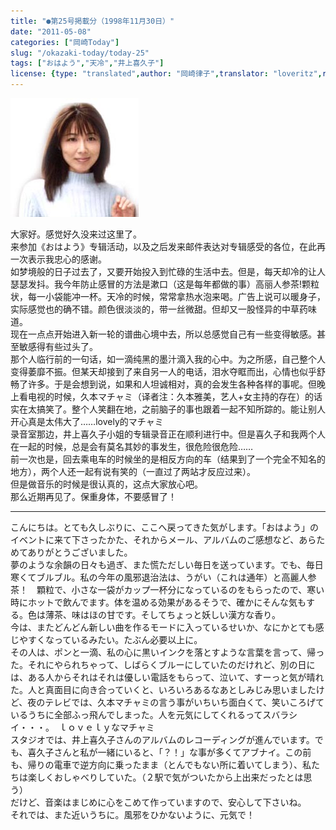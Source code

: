 ```yaml
---
title: "●第25号掲載分（1998年11月30日）"
date: "2011-05-08"
categories: ["岡崎Today"]
slug: "/okazaki-today/today-25"
tags: ["おはよう","天冷","井上喜久子"]
license: {type: "translated",author: "岡崎律子",translator: "loveritz",reproduced-url: "http://love.life.coocan.jp/today/today25.html",reproduced-website: "岡崎律子Book"}
---
```


[![](./images/today24.jpg)](./images/today24.jpg) 

  
大家好。感觉好久没来过这里了。  
来参加《おはよう》专辑活动，以及之后发来邮件表达对专辑感受的各位，在此再一次表示我忠心的感谢。  
如梦境般的日子过去了，又要开始投入到忙碌的生活中去。但是，每天却冷的让人瑟瑟发抖。我今年防止感冒的方法是漱口（这是每年都做的事）高丽人参茶!颗粒状，每一小袋能冲一杯。天冷的时候，常常拿热水泡来喝。广告上说可以暖身子，实际感觉也的确不错。颜色很淡淡的，带一丝微甜。但却又一股怪异的中草药味道。  
现在一点点开始进入新一轮的谱曲心境中去，所以总感觉自己有一些变得敏感。甚至敏感得有些过头了。  
那个人临行前的一句话，如一滴纯黑的墨汁滴入我的心中。为之所感，自己整个人变得萎靡不振。但某天却接到了来自另一人的电话，泪水夺眶而出，心情也似乎舒畅了许多。于是会想到说，如果和人坦诚相对，真的会发生各种各样的事呢。但晚上看电视的时候，久本マチャミ（译者注：久本雅美，艺人+女主持的存在）的话实在太搞笑了。整个人笑翻在地，之前脑子的事也跟着一起不知所踪的。能让别人开心真是太伟大了……lovely的マチャミ  
录音室那边，井上喜久子小姐的专辑录音正在顺利进行中。但是喜久子和我两个人在一起的时候，总是会有莫名其妙的事发生，很危险很危险……  
前一次也是，回去乘电车的时候坐的是相反方向的车（结果到了一个完全不知名的地方），两个人还一起有说有笑的（一直过了两站才反应过来）。  
但是做音乐的时候是很认真的，这点大家放心吧。  
那么近期再见了。保重身体，不要感冒了！

---

こんにちは。とても久しぶりに、ここへ戻ってきた気がします。「おはよう」のイベントに来て下さったかた、それからメール、アルバムのご感想など、あらためてありがとうございました。  
夢のような余韻の日々も過ぎ、また慌ただしい毎日を送っています。でも、毎日寒くてブルブル。私の今年の風邪退治法は、うがい（これは通年）と高麗人参茶！　顆粒で、小さな一袋がカップ一杯分になっているのをもらったので、寒い時にホットで飲んでます。体を温める効果があるそうで、確かにそんな気もする。色は薄茶、味はほの甘です。そしてちょっと妖しい漢方な香り。  
今は、またどんどん新しい曲を作るモードに入っているせいか、なにかとても感じやすくなっているみたい。たぶん必要以上に。  
その人は、ポンと一滴、私の心に黒いインクを落とすような言葉を言って、帰った。それにやられちゃって、しばらくブルーにしていたのだけれど、別の日には、ある人からそれはそれは優しい電話をもらって、泣いて、すーっと気が晴れた。人と真面目に向き合っていくと、いろいろあるなあとしみじみ思いましたけど、夜のテレビでは、久本マチャミの言う事がいちいち面白くて、笑いころげているうちに全部ふっ飛んでしまった。人を元気にしてくれるってスバラシイ・・・。　ｌｏｖｅｌｙなマチャミ  
スタジオでは、井上喜久子さんのアルバムのレコーディングが進んでいます。でも、喜久子さんと私が一緒にいると、「？！」な事が多くてアブナイ。この前も、帰りの電車で逆方向に乗ったまま（とんでもない所に着いてしまう）、私たちは楽しくおしゃべりしていた。（２駅で気がついたから上出来だったとは思う）  
だけど、音楽はまじめに心をこめて作っていますので、安心して下さいね。  
それでは、また近いうちに。風邪をひかないように、元気で！ 